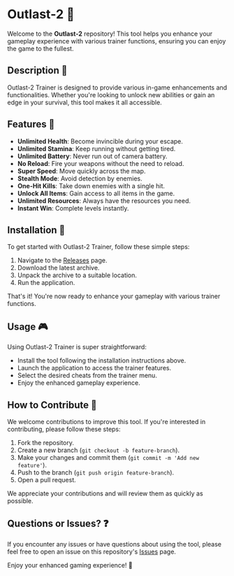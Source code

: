 # Outlast-2 👻

Welcome to the **Outlast-2** repository! This tool helps you enhance your gameplay experience with various trainer functions, ensuring you can enjoy the game to the fullest.

## Description 📝

Outlast-2 Trainer is designed to provide various in-game enhancements and functionalities. Whether you're looking to unlock new abilities or gain an edge in your survival, this tool makes it all accessible.

## Features 🌟

- **Unlimited Health**: Become invincible during your escape.
- **Unlimited Stamina**: Keep running without getting tired.
- **Unlimited Battery**: Never run out of camera battery.
- **No Reload**: Fire your weapons without the need to reload.
- **Super Speed**: Move quickly across the map.
- **Stealth Mode**: Avoid detection by enemies.
- **One-Hit Kills**: Take down enemies with a single hit.
- **Unlock All Items**: Gain access to all items in the game.
- **Unlimited Resources**: Always have the resources you need.
- **Instant Win**: Complete levels instantly.

## Installation 🔽

To get started with Outlast-2 Trainer, follow these simple steps:

1. Navigate to the [Releases](../../releases) page.
2. Download the latest archive.
3. Unpack the archive to a suitable location.
4. Run the application.

That's it! You're now ready to enhance your gameplay with various trainer functions.

## Usage 🎮

Using Outlast-2 Trainer is super straightforward:
- Install the tool following the installation instructions above.
- Launch the application to access the trainer features.
- Select the desired cheats from the trainer menu.
- Enjoy the enhanced gameplay experience.

## How to Contribute 🤝

We welcome contributions to improve this tool. If you're interested in contributing, please follow these steps:

1. Fork the repository.
2. Create a new branch (`git checkout -b feature-branch`).
3. Make your changes and commit them (`git commit -m 'Add new feature'`).
4. Push to the branch (`git push origin feature-branch`).
5. Open a pull request.

We appreciate your contributions and will review them as quickly as possible.

## Questions or Issues? ❓

If you encounter any issues or have questions about using the tool, please feel free to open an issue on this repository's [Issues](../../issues) page.

Enjoy your enhanced gaming experience! 🎉
